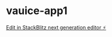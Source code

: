 # vauice-app1

[Edit in StackBlitz next generation editor ⚡️](https://stackblitz.com/~/github.com/konmavedant/vauice-app1)